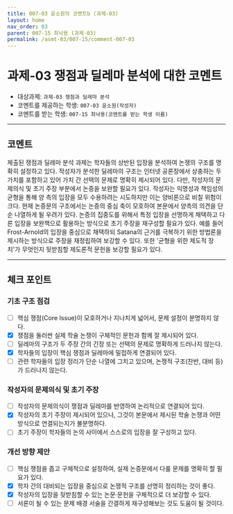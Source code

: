 ```yaml
---
title: 007-03 윤소원의 코멘트b (과제-03) 
layout: home
nav_order: 03
parent: 007-15 최낙용 (과제-03)
permalink: /asmt-03/007-15/comment-007-03
---
```


# 과제-03 쟁점과 딜레마 분석에 대한 코멘트

- 대상과제: `과제-03 쟁점과 딜레마 분석`
- 코멘트를 제공하는 학생: `007-03 윤소원(작성자)` 
- 코멘트를 받는 학생: `007-15 최낙용(코멘트를 받는 학생 이름)` 

---

## 코멘트

제출된 쟁점과 딜레마 분석 과제는 학자들의 상반된 입장을 분석하여 논쟁의 구조를 명확히 설정하고 있다. 작성자가 분석한 딜레마의 구조는 인터넷 공론장에서 상충하는 두 가치를 포함하고 있어 가치 간 선택의 문제로 명확히 제시되어 있다. 다만, 작성자의 문제의식 및 초기 주장 부분에서 논증을 보완할 필요가 있다. 작성자는 익명성과 책임성의 균형을 통해 양 측의 입장을 모두 수용하려는 시도하지만 이는 양비론으로 비칠 위험이 크다. 현재 논증문의 구조에서는 논증의 중심 축이 모호하여 본문에서 양측의 의견을 단순 나열하게 될 우려가 있다. 논증의 집중도를 위해서 특정 입장을 선명하게 채택하고 다른 입장을 보완책으로 활용하는 방식으로 초기 주장을 재구성할 필요가 있다. 예를 들어 Frost-Arnold의 입장을 중심으로 채택하되 Satana의 근거를 극복하기 위한 방법론을 제시하는 방식으로 주장을 재정립하여 보강할 수 있다. 또한 '균형을 위한 제도적 장치'가 무엇인지 뒷받침할 제도론적 문헌을 보강할 필요가 있다.  

---

## 체크 포인트

### **기초 구조 점검**
- [ ] 핵심 쟁점(Core Issue)이 모호하거나 지나치게 넓어서, 문제 설정이 분명하지 않다.
- [x] 쟁점을 둘러싼 실제 학술 논쟁이 구체적인 문헌과 함께 잘 제시되어 있다.
- [ ] 딜레마의 구조가 두 주장 간의 긴장 또는 선택의 문제로 명확하게 드러나지 않는다.
- [x] 학자들의 입장이 핵심 쟁점과 딜레마에 밀접하게 연결되어 있다.
- [ ] 관련 학자들의 입장 정리가 단순 나열에 그치고 있으며, 논쟁적 구조(찬반, 대비 등)가 드러나지 않는다.

### **작성자의 문제의식 및 초기 주장**
- [ ] 작성자의 문제의식이 쟁점과 딜레마를 반영하여 논리적으로 연결되어 있다.
- [x] 작성자의 초기 주장이 제시되어 있으나, 그것이 본문에서 제시된 학술 논쟁과 어떤 방식으로 연결되는지가 불분명하다.
- [ ] 초기 주장이 학자들의 논의 사이에서 스스로의 입장을 잘 구성하고 있다.

### **개선 방향 제안**
- [ ] 핵심 쟁점을 좁고 구체적으로 설정하여, 실제 논증문에서 다룰 문제를 명확히 할 필요가 있다.
- [x] 학자 간의 대비되는 입장을 중심으로 논쟁적 구조를 선명히 정리하는 것이 좋다.
- [x] 작성자의 입장을 뒷받침할 수 있는 논문·문헌을 구체적으로 더 보강할 수 있다.
- [ ] 서론이 될 수 있는 문제 배경 서술을 간결하게 재구성해보는 것도 도움이 될 것이다.
